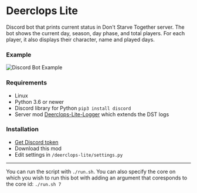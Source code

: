 # Deerclops Lite
Discord bot that prints current status in Don't Starve Together server. The bot shows the current day, season, day phase, and total players. For each player, it also displays their character, name and played days.

### Example
![Discord Bot Example](https://i.imgur.com/UMznGbx.png "Discord Bot Example")

### Requirements
- Linux
- Python 3.6 or newer
- Discord library for Python `pip3 install discord`
- Server mod [Deerclops-Lite-Logger](https://github.com/IamFlea/Deerclops-Lite-Logger "DFT Announcer mod") which extends the DST logs
### Installation
- [Get Discord token](https://discordapp.com/developers/)
- Download this mod
- Edit settings in `/deerclops-lite/settings.py`
---
You can run the script with `./run.sh`. You can also specify the core on which you wish to run this bot with adding an argument that coresponds to the core id: `./run.sh 7`
